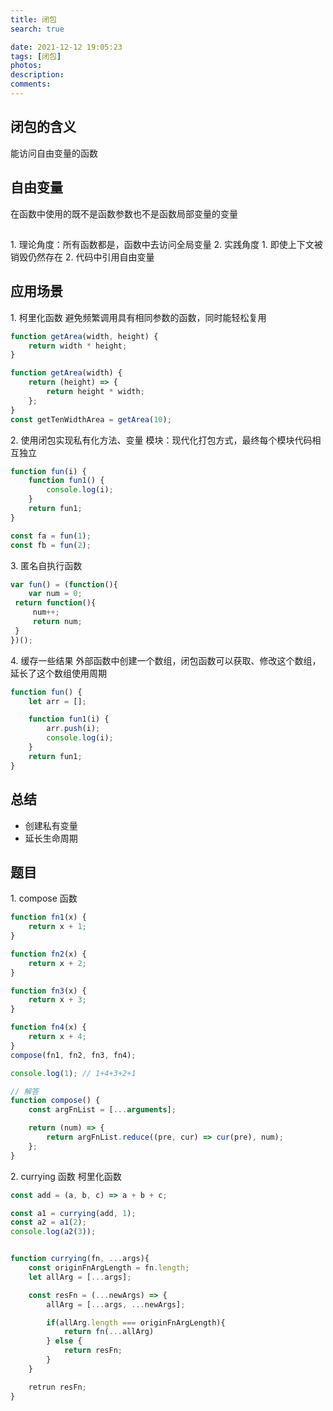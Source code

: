 ```yaml
---
title: 闭包
search: true

date: 2021-12-12 19:05:23
tags: [闭包]
photos:
description:
comments:
---
```


## 闭包的含义

能访问自由变量的函数

## 自由变量

在函数中使用的既不是函数参数也不是函数局部变量的变量

##

1\. 理论角度：所有函数都是，函数中去访问全局变量
2\. 实践角度
1\. 即使上下文被销毁仍然存在
2\. 代码中引用自由变量

## 应用场景

1\. 柯里化函数
避免频繁调用具有相同参数的函数，同时能轻松复用

```js
function getArea(width, height) {
    return width * height;
}

function getArea(width) {
    return (height) => {
        return height * width;
    };
}
const getTenWidthArea = getArea(10);
```

2\. 使用闭包实现私有化方法、变量
模块：现代化打包方式，最终每个模块代码相互独立

```js
function fun(i) {
    function fun1() {
        console.log(i);
    }
    return fun1;
}

const fa = fun(1);
const fb = fun(2);
```

3\. 匿名自执行函数

```js
var fun() = (function(){
    var num = 0;
 return function(){
     num++;
     return num;
 }
})();
```

4\. 缓存一些结果
外部函数中创建一个数组，闭包函数可以获取、修改这个数组，延长了这个数组使用周期

```js
function fun() {
    let arr = [];

    function fun1(i) {
        arr.push(i);
        console.log(i);
    }
    return fun1;
}
```

## 总结

-   创建私有变量
-   延长生命周期

## 题目

1\. compose 函数

```js
function fn1(x) {
    return x + 1;
}

function fn2(x) {
    return x + 2;
}

function fn3(x) {
    return x + 3;
}

function fn4(x) {
    return x + 4;
}
compose(fn1, fn2, fn3, fn4);

console.log(1); // 1+4+3+2+1

// 解答
function compose() {
    const argFnList = [...arguments];

    return (num) => {
        return argFnList.reduce((pre, cur) => cur(pre), num);
    };
}
```

2\. currying 函数 柯里化函数

```js
const add = (a, b, c) => a + b + c;

const a1 = currying(add, 1);
const a2 = a1(2);
console.log(a2(3));


function currying(fn, ...args){
    const originFnArgLength = fn.length;
    let allArg = [...args];

    const resFn = (...newArgs) => {
        allArg = [...args, ...newArgs];

        if(allArg.length === originFnArgLength){
            return fn(...allArg)
        } else {
            return resFn;
        }
    }

    retrun resFn;
}

```
